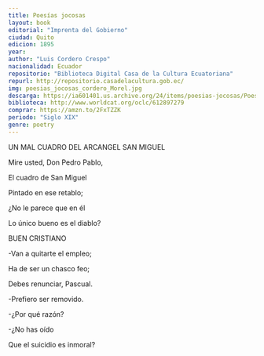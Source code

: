 ```yaml
---
title: Poesías jocosas
layout: book
editorial: "Imprenta del Gobierno"
ciudad: Quito
edicion: 1895
year: 
author: "Luis Cordero Crespo"
nacionalidad: Ecuador
repositorio: "Biblioteca Digital Casa de la Cultura Ecuatoriana"
repurl: http://repositorio.casadelacultura.gob.ec/
img: poesias_jocosas_cordero_Morel.jpg
descarga: https://ia601401.us.archive.org/24/items/poesias-jocosas/Poes%C3%ADas%20jocosas.pdf
biblioteca: http://www.worldcat.org/oclc/612897279
comprar: https://amzn.to/2FxTZZK
periodo: "Siglo XIX"
genre: poetry
---
```

 

UN MAL CUADRO DEL ARCANGEL SAN MIGUEL

Mire usted, Don Pedro Pablo,
 
El cuadro de San Miguel
 
Pintado en ese retablo;
 
¿No le parece que en él
 
Lo único bueno es el diablo?


BUEN CRISTIANO
 
-Van a quitarte el empleo;
 
Ha de ser un chasco feo;
 
Debes renunciar, Pascual.
 
-Prefiero ser removido.
 
-¿Por qué razón?
 
-¿No has oído
 
Que el suicidio es inmoral? 

